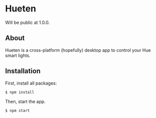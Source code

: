# Hueten
Will be public at 1.0.0.  
## About
Hueten is a cross-platform (hopefully) desktop app to control your Hue smart lights.  
## Installation
First, install all packages:
```bash
$ npm install
```
Then, start the app.  
```bash
$ npm start
```